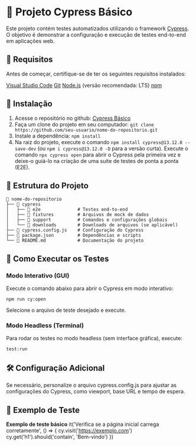 # 🤖 Projeto Cypress Básico

Este projeto contém testes automatizados utilizando o framework [Cypress](https://www.cypress.io/). O objetivo é demonstrar a configuração e execução de testes end-to-end em aplicações web.

## 📌 Requisitos

Antes de começar, certifique-se de ter os seguintes requisitos instalados:

[Visual Studio Code](code.visualstudio.com/download)
[Git](https://git-scm.com/downloads)
[Node.js](https://nodejs.org/) (versão recomendada: LTS)
[npm](https://www.npmjs.com/)

## 🚀 Instalação
1. Acesse o repositório no github: [Cypress Básico](https://github.com/levysantos792/CursoCypress)
2. Faça um clone do projeto em seu computador: `git clone https://github.com/seu-usuario/nome-do-repositorio.git`
3. Instale a dependência: `npm install`
4. Na raiz do projeto, execute o comando `npm install cypress@13.12.0 --save-dev` (ou `npm i cypress@13.12.0 -D` para a versão curta).
Execute o comando `npx cypress open` para abrir o Cypress pela primeira vez e deixe-o guiá-lo na criação de uma suite de testes de ponta a ponta (E2E).

## 📝 Estrutura do Projeto
    📂 nome-do-repositorio
    ├── 📂 cypress
    │   ├── 📂 e2e              # Testes end-to-end
    │   ├── 📂 fixtures         # Arquivos de mock de dados
    │   ├── 📂 support          # Comandos e configurações globais
    │   └── 📂 downloads        # Downloads de arquivos (se aplicável)
    ├── 📄 cypress.config.js    # Configuração do Cypress
    ├── 📄 package.json         # Dependências e scripts
    └── 📄 README.md            # Documentação do projeto

## 🎯 Como Executar os Testes

### Modo Interativo (GUI)

Execute o comando abaixo para abrir o Cypress em modo interativo:

`npm run cy:open`

Selecione o arquivo de teste desejado e execute.

### Modo Headless (Terminal)

Para rodar os testes no modo headless (sem interface gráfica), execute:

`test:run`

## 🛠 Configuração Adicional

Se necessário, personalize o arquivo cypress.config.js para ajustar as configurações do Cypress, como viewport, base URL e tempo de espera.

## 📄 Exemplo de Teste

**Exemplo de teste básico**
it('Verifica se a página inicial carrega corretamente', () => {
  cy.visit('https://exemplo.com')
  cy.get('h1').should('contain', 'Bem-vindo')
})
